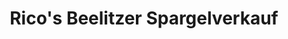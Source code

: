 ---
title: "Rico's Beelitzer Spargelverkauf"
url: /dessau-rosslau/ricos-beelitzer-spargelverkauf/
shop: Lebensmittel
---